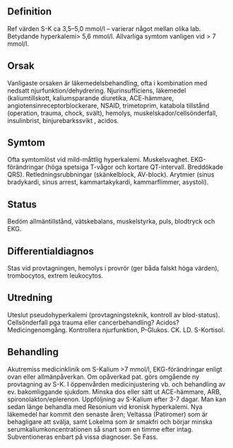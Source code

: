 ## Definition

Ref värden S-K ca 3,5–5,0 mmol/l – varierar något mellan olika lab. Betydande hyperkalemi> 5,6 mmol/l. Allvarliga symtom vanligen vid > 7 mmol/l.

## Orsak

Vanligaste orsaken är läkemedelsbehandling, ofta i kombination med nedsatt njurfunktion/dehydrering.
Njurinsufficiens, läkemedel (kaliumtillskott, kaliumsparande diuretika, ACE-hämmare, angiotensinreceptorblockerare, NSAID, trimetoprim, katabola tillstånd (operation, trauma, chock, svält), hemolys, muskelskador/cellsönderfall, insulinbrist, binjurebarkssvikt , acidos.

## Symtom

Ofta symtomlöst vid mild-måttlig hyperkalemi.
Muskelsvaghet.
EKG-förändringar (höga spetsiga T-vågor och kortare QT-intervall. Breddökade QRS). Retledningsrubbningar (skänkelblock, AV-block).
Arytmier (sinus bradykardi, sinus arrest, kammartakykardi, kammarflimmer, asystoli).

## Status

Bedöm allmäntillstånd, vätskebalans, muskelstyrka, puls, blodtryck och EKG.

## Differentialdiagnos

Stas vid provtagningen, hemolys i provrör (ger båda falskt höga värden), trombocytos, extrem leukocytos.

## Utredning

Uteslut pseudohyperkalemi (provtagningsteknik, kontroll av blod-status). Cellsönderfall pga trauma eller cancerbehandling? Acidos? Medicingenomgång. Kontrollera njurfunktion, P-Glukos. CK. LD. S-Kortisol.

## Behandling

Akutremiss medicinklinik om S-Kalium >7 mmol/l, EKG-förändringar enligt ovan eller allmänpåverkan. Om opåverkad pat. görs omgående ny provtagning av S-K. I öppenvården medicinjustering vb. och behandling av ev. bakomliggande sjukdom. Minska dos eller sätt ut ACE-hämmare, ARB, spironolakton/eplerenon. Uppföljning av S-Kalium efter 3-7 dagar. Man kan sedan länge behandla med Resonium vid kronisk hyperkalemi. Nya läkemedel har kommit den senaste åren; Veltassa (Patiromer) som är behagligare att svälja, samt Lokelma som är smakfri och börjar minska serumkaliumkoncentrationen så snart som en timme efter intag. Subventioneras enbart på vissa diagnoser. Se Fass.

